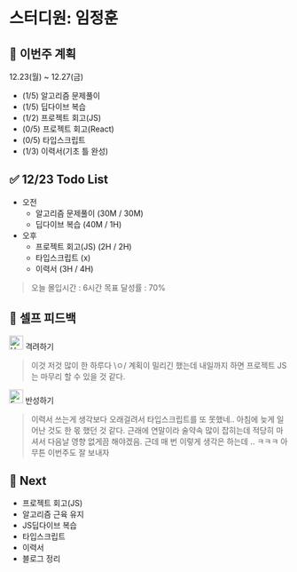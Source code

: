 # 스터디원: 임정훈

## 🚀 이번주 계획

12.23(월) ~ 12.27(금)

- (1/5) 알고리즘 문제풀이
- (1/5) 딥다이브 복습
- (1/2) 프로젝트 회고(JS)
- (0/5) 프로젝트 회고(React)
- (0/5) 타입스크립트
- (1/3) 이력서(기초 틀 완성)

## ✅ 12/23 Todo List

- 오전
  - 알고리즘 문제풀이 (30M / 30M)
  - 딥다이브 복습 (40M / 1H)
- 오후
  - 프로젝트 회고(JS) (2H / 2H)
  - 타입스크립트 (x)
  - 이력서 (3H / 4H)

> 오늘 몰입시간 : 6시간
> 목표 달성률 : 70%

## 🎉 셀프 피드백

<img src="https://raw.githubusercontent.com/Tarikul-Islam-Anik/Animated-Fluent-Emojis/master/Emojis/Smilies/Hugging%20Face.png" alt="Hugging Face" width="25" height="25"> 격려하기</img>

> 이것 저것 많이 한 하루다 \ㅇ/
> 계획이 밀리긴 했는데 내일까지 하면 프로젝트 JS는 마무리 할 수 있을 것 같다.

<img src="https://raw.githubusercontent.com/Tarikul-Islam-Anik/Animated-Fluent-Emojis/master/Emojis/Smilies/Face%20with%20Monocle.png" alt="Face with Monocle" width="25" height="25"> 반성하기</img>

> 이력서 쓰는게 생각보다 오래걸려서 타입스크립트를 또 못했네..
> 아침에 늦게 일어난 것도 한 몫 했던 것 같다.
> 근래에 연말이라 술약속 많이 잡히는데 적당히 마셔서 다음날 영향 없게끔 해야겠음.
> 근데 매 번 이렇게 생각은 하는데 .. ㅋㅋㅋ 아무튼 이번주도 잘 보내자

## 🌱 Next

- 프로젝트 회고(JS)
- 알고리즘 근육 유지
- JS딥다이브 복습
- 타입스크립트
- 이력서
- 블로그 정리
